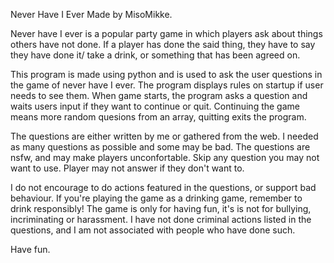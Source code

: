 Never Have I Ever
Made by MisoMikke.

Never have I ever is a popular party game in which players ask about things others have not done.
  If a player has done the said thing, they have to say they have done it/ take a drink, or something that has been agreed on.

This program is made using python and is used to ask the user questions in the game of never have I ever.
  The program displays rules on startup if user needs to see them. When game starts, the program asks a question and waits users input if they want to continue or quit.
  Continuing the game means more random quesions from an array, quitting exits the program.

The questions are either written by me or gathered from the web. I needed as many questions as possible and some may be bad.
  The questions are nsfw, and may make players unconfortable. Skip any question you may not want to use. Player may not answer if they don't want to.

I do not encourage to do actions featured in the questions, or support bad behaviour. If you're playing the game as a drinking game, remember to drink responsibly!
  The game is only for having fun, it's is not for bullying, incriminating or harassment. I have not done criminal actions listed in the questions,
  and I am not associated with people who have done such.

Have fun.
